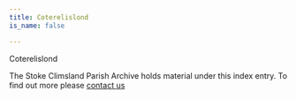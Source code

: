 ```yaml
---
title: Coterelislond
is_name: false

---
```


Coterelislond


The Stoke Climsland Parish Archive holds material under this index entry. To find out more please [contact us](/contact/)
